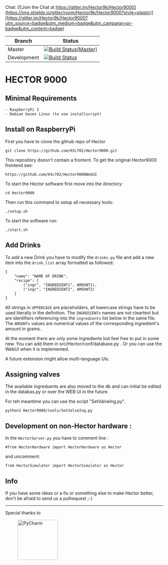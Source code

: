  Chat:  [![Join the Chat at https://gitter.im/Hector9k/Hector9000](https://img.shields.io/gitter/room/Hector9k/Hector9000?style=plastic)](https://gitter.im/Hector9k/Hector9000?utm_source=badge&utm_medium=badge&utm_campaign=pr-badge&utm_content=badge)  
 
| Branch  | Status |
| ------------- | ------------- |
| Master | [![Build Status(Master)](https://travis-ci.com/H3c702/Hector9000.svg?branch=master&label=master)](https://travis-ci.com/H3c702/Hector9000/branches) |
| Development  | [![Build Status](https://travis-ci.com/H3c702/Hector9000.svg?branch=development)](https://travis-ci.com/H3c702/Hector9000/branches)  |


HECTOR 9000
======================

Minimal Requirements 
---

	- RaspberryPi 3
	- Debian bases Linux (to use installscript)

Install on RaspberryPi
----
First you have to clone the github repo of Hector

	git clone https://github.com/H3c702/Hector9000.git

This repository doesn't contain a frontent. To get the original Hector9000 frontend see: 

	https://github.com/H3c702/Hector9000WebUI

To start the Hector software first move into the directory:

	cd Hector9000

Then run this command to setup all necessary tools:

	./setup.sh

To start the software run:

	./start.sh


Add Drinks
---

To add a new Drink you have to modify the `drinks.py` file and add a new item into the `drink_list` array formatted as followed:

	{
        "name": "NAME OF DRINK",
        "recipe": [
            ("ingr", "INGREDIENT1", AMOUNT1),
            ("ingr", "INGREDIENT2", AMOUNT2)
        ]	
    }

All strings in `UPPERCASE` are placeholders, all lowercase strings have to be used literally in the definition. The `INGREDIENTx` names are not cleartext but are identifiers referencing into the `ingredients` list below in the same file. The `AMOUNTx` values are numerical values of the corresponding ingredient's amount in grams.

At the moment there are only some ingredients but feel free to put in some new. You can add them in src/Hector/conf/database.py .
Or you can use the WebUI when it is implemented.

A future extension might allow multi-language UIs.


Assigning valves
---

The available ingreduents are also moved to the db and can initial be edited in the databas.py 
or over the WEB UI in the future.

For teh meantime you can use the script "SetValveIng.py".

    python3 Hector9000/tools/SetValveIng.py


Development on non-Hector hardware :
---

In the `HectorServer.py` you have to comment line :
	
	#from HectorHardware import HectorHardware as Hector

and uncomment:

	from HectorSimulator import HectorSimulator as Hector



## Info 

If you have some ideas or a fix or something else to make 
Hector better, don't be afraid to send us a pullrequest ;-)

---
Special thanks to
<div>

  <a href="https://www.jetbrains.com/pycharm/">
    <img alt="PyCharm" width="128" heigth="128" hspace="40" src="./images/PyCharm_logo.png">
  </a>

</div>

